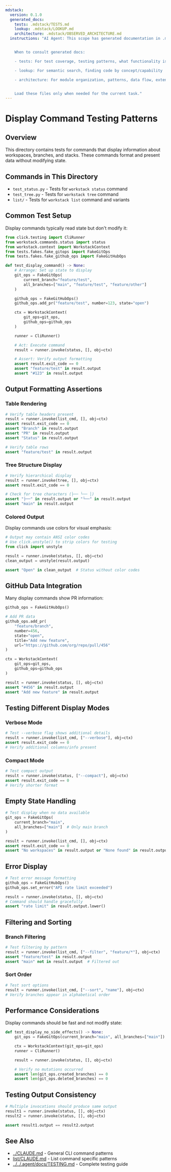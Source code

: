 ```yaml
---
mdstack:
  version: 0.1.0
  generated_docs:
    tests: .mdstack/TESTS.md
    lookup: .mdstack/LOOKUP.md
    architecture: .mdstack/OBSERVED_ARCHITECTURE.md
  instructions: "AI Agent: This scope has generated documentation in .mdstack/


    When to consult generated docs:

    - tests: For test coverage, testing patterns, what functionality is validated

    - lookup: For semantic search, finding code by concept/capability

    - architecture: For module organization, patterns, data flow, extension points


    Load these files only when needed for the current task."
---
```


# Display Command Testing Patterns

## Overview

This directory contains tests for commands that display information about workspaces, branches, and stacks. These commands format and present data without modifying state.

## Commands in This Directory

- `test_status.py` - Tests for `workstack status` command
- `test_tree.py` - Tests for `workstack tree` command
- `list/` - Tests for `workstack list` command and variants

## Common Test Setup

Display commands typically read state but don't modify it:

```python
from click.testing import CliRunner
from workstack.commands.status import status
from workstack.context import WorkstackContext
from tests.fakes.fake_gitops import FakeGitOps
from tests.fakes.fake_github_ops import FakeGitHubOps

def test_display_command() -> None:
    # Arrange: Set up state to display
    git_ops = FakeGitOps(
        current_branch="feature/test",
        all_branches=["main", "feature/test", "feature/other"]
    )

    github_ops = FakeGitHubOps()
    github_ops.add_pr("feature/test", number=123, state="open")

    ctx = WorkstackContext(
        git_ops=git_ops,
        github_ops=github_ops
    )

    runner = CliRunner()

    # Act: Execute command
    result = runner.invoke(status, [], obj=ctx)

    # Assert: Verify output formatting
    assert result.exit_code == 0
    assert "feature/test" in result.output
    assert "#123" in result.output
```

## Output Formatting Assertions

### Table Rendering

```python
# Verify table headers present
result = runner.invoke(list_cmd, [], obj=ctx)
assert result.exit_code == 0
assert "Branch" in result.output
assert "PR" in result.output
assert "Status" in result.output

# Verify table rows
assert "feature/test" in result.output
```

### Tree Structure Display

```python
# Verify hierarchical display
result = runner.invoke(tree, [], obj=ctx)
assert result.exit_code == 0

# Check for tree characters (├── └── │)
assert "├──" in result.output or "└──" in result.output
assert "main" in result.output
```

### Colored Output

Display commands use colors for visual emphasis:

```python
# Output may contain ANSI color codes
# Use click.unstyle() to strip colors for testing
from click import unstyle

result = runner.invoke(status, [], obj=ctx)
clean_output = unstyle(result.output)

assert "Open" in clean_output  # Status without color codes
```

## GitHub Data Integration

Many display commands show PR information:

```python
github_ops = FakeGitHubOps()

# Add PR data
github_ops.add_pr(
    "feature/branch",
    number=456,
    state="open",
    title="Add new feature",
    url="https://github.com/org/repo/pull/456"
)

ctx = WorkstackContext(
    git_ops=git_ops,
    github_ops=github_ops
)

result = runner.invoke(status, [], obj=ctx)
assert "#456" in result.output
assert "Add new feature" in result.output
```

## Testing Different Display Modes

### Verbose Mode

```python
# Test --verbose flag shows additional details
result = runner.invoke(list_cmd, ["--verbose"], obj=ctx)
assert result.exit_code == 0
# Verify additional columns/info present
```

### Compact Mode

```python
# Test compact output
result = runner.invoke(status, ["--compact"], obj=ctx)
assert result.exit_code == 0
# Verify shorter format
```

## Empty State Handling

```python
# Test display when no data available
git_ops = FakeGitOps(
    current_branch="main",
    all_branches=["main"]  # Only main branch
)

result = runner.invoke(list_cmd, [], obj=ctx)
assert result.exit_code == 0
assert "No workspaces" in result.output or "None found" in result.output
```

## Error Display

```python
# Test error message formatting
github_ops = FakeGitHubOps()
github_ops.set_error("API rate limit exceeded")

result = runner.invoke(status, [], obj=ctx)
# Command should handle gracefully
assert "rate limit" in result.output.lower()
```

## Filtering and Sorting

### Branch Filtering

```python
# Test filtering by pattern
result = runner.invoke(list_cmd, ["--filter", "feature/*"], obj=ctx)
assert "feature/test" in result.output
assert "main" not in result.output  # Filtered out
```

### Sort Order

```python
# Test sort options
result = runner.invoke(list_cmd, ["--sort", "name"], obj=ctx)
# Verify branches appear in alphabetical order
```

## Performance Considerations

Display commands should be fast and not modify state:

```python
def test_display_no_side_effects() -> None:
    git_ops = FakeGitOps(current_branch="main", all_branches=["main"])

    ctx = WorkstackContext(git_ops=git_ops)
    runner = CliRunner()

    result = runner.invoke(status, [], obj=ctx)

    # Verify no mutations occurred
    assert len(git_ops.created_branches) == 0
    assert len(git_ops.deleted_branches) == 0
```

## Testing Output Consistency

```python
# Multiple invocations should produce same output
result1 = runner.invoke(status, [], obj=ctx)
result2 = runner.invoke(status, [], obj=ctx)

assert result1.output == result2.output
```

## See Also

- [../CLAUDE.md](../CLAUDE.md) - General CLI command patterns
- [list/CLAUDE.md](list/CLAUDE.md) - List command specific patterns
- [../../.agent/docs/TESTING.md](../../../.agent/docs/TESTING.md) - Complete testing guide
